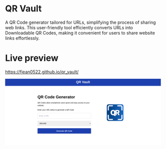 # QR Vault
A QR Code generator tailored for URLs, simplifying the process of sharing web links. This user-friendly tool efficiently converts URLs into Downloadable QR Codes, making it convenient for users to share website links effortlessly.

# Live preview
https://fjean0522.github.io/qr_vault/

![Website Screenshot](/images/qr_vault-prev.png)
